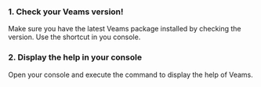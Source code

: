 ###  1. Check your Veams version!

Make sure you have the latest Veams package installed by checking the version. Use the shortcut in you console.

### 2. Display the help in your console

Open your console and execute the command to display the help of Veams.